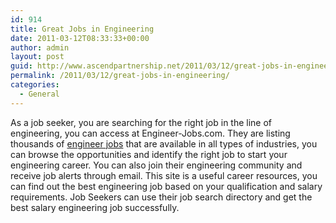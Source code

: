 ```yaml
---
id: 914
title: Great Jobs in Engineering
date: 2011-03-12T08:33:33+00:00
author: admin
layout: post
guid: http://www.ascendpartnership.net/2011/03/12/great-jobs-in-engineering/
permalink: /2011/03/12/great-jobs-in-engineering/
categories:
  - General
---
```

As a job seeker, you are searching for the right job in the line of engineering, you can access at Engineer-Jobs.com. They are listing thousands of [engineer jobs](http://www.engineer-jobs.com/) that are available in all types of industries, you can browse the opportunities and identify the right job to start your engineering career. You can also join their engineering community and receive job alerts through email. This site is a useful career resources, you can find out the best engineering job based on your qualification and salary requirements. Job Seekers can use their job search directory and get the best salary engineering job successfully.
